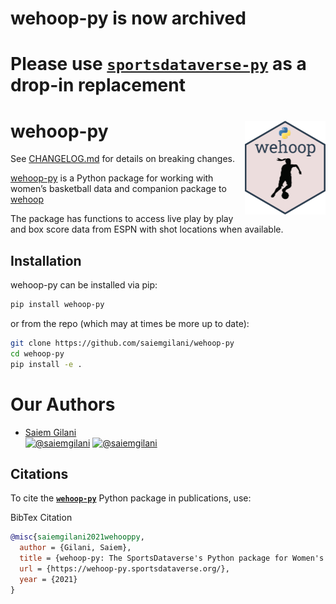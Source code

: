 # wehoop-py is now archived 

# **Please use [**`sportsdataverse-py`**](https://py.sportsdataverse.org) as a drop-in replacement**

# wehoop-py <a href='https://py.sportsdataverse.org'><img src='https://raw.githubusercontent.com/saiemgilani/wehoop-py/master/wehoop-py-logo.png' align="right" height="150" /></a>


See [CHANGELOG.md](https://wehoop-py.sportsdataverse.org/CHANGELOG) for details on breaking changes.

[wehoop-py](https://wehoop-py.sportsdataverse.org/) is a Python package for working with women’s basketball data and companion package to [wehoop](https://saiemgilani.github.io/wehoop/)

The package has functions to access live play by play and box score data from ESPN with shot locations when available.

## Installation

wehoop-py can be installed via pip:

```bash
pip install wehoop-py
```

or from the repo (which may at times be more up to date):

```bash
git clone https://github.com/saiemgilani/wehoop-py
cd wehoop-py
pip install -e .
```

# **Our Authors**

-   [Saiem Gilani](https://twitter.com/saiemgilani)       
<a href="https://twitter.com/saiemgilani" target="blank"><img src="https://img.shields.io/twitter/follow/saiemgilani?color=blue&label=%40saiemgilani&logo=twitter&style=for-the-badge" alt="@saiemgilani" /></a>
<a href="https://github.com/saiemgilani" target="blank"><img src="https://img.shields.io/github/followers/saiemgilani?color=eee&logo=Github&style=for-the-badge" alt="@saiemgilani" /></a>


## **Citations**

To cite the [**`wehoop-py`**](https://wehoop-py.sportsdataverse.org/) Python package in publications, use:

BibTex Citation
```bibtex
@misc{saiemgilani2021wehooppy,
  author = {Gilani, Saiem},
  title = {wehoop-py: The SportsDataverse's Python package for Women's Basketball Data.},
  url = {https://wehoop-py.sportsdataverse.org/},
  year = {2021}
}
```
